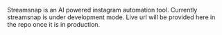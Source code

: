 Streamsnap is an AI powered instagram automation tool. Currently streamsnap is under development mode. Live url will be provided here in the repo once it is in production. 
